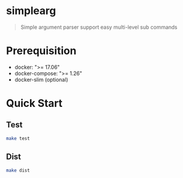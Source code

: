 # simplearg

> Simple argument parser support easy multi-level sub commands

# Prerequisition
* docker: ">= 17.06"
* docker-compose: ">= 1.26"
* docker-slim (optional)

# Quick Start

## Test
```bash
make test
```
## Dist
```bash
make dist
```